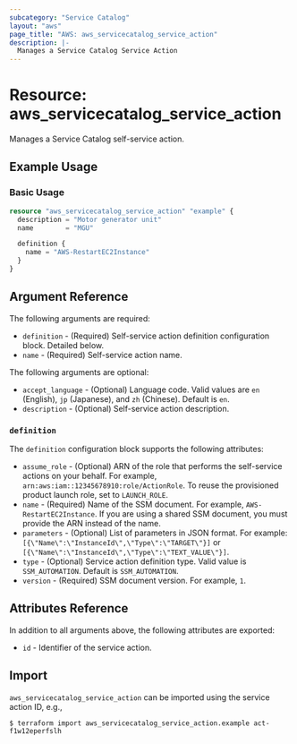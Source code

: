 ```yaml
---
subcategory: "Service Catalog"
layout: "aws"
page_title: "AWS: aws_servicecatalog_service_action"
description: |-
  Manages a Service Catalog Service Action
---
```


# Resource: aws_servicecatalog_service_action

Manages a Service Catalog self-service action.

## Example Usage

### Basic Usage

```terraform
resource "aws_servicecatalog_service_action" "example" {
  description = "Motor generator unit"
  name        = "MGU"

  definition {
    name = "AWS-RestartEC2Instance"
  }
}
```

## Argument Reference

The following arguments are required:

* `definition` - (Required) Self-service action definition configuration block. Detailed below.
* `name` - (Required) Self-service action name.

The following arguments are optional:

* `accept_language` - (Optional) Language code. Valid values are `en` (English), `jp` (Japanese), and `zh` (Chinese). Default is `en`.
* `description` - (Optional) Self-service action description.

### `definition`

The `definition` configuration block supports the following attributes:

* `assume_role` - (Optional) ARN of the role that performs the self-service actions on your behalf. For example, `arn:aws:iam::12345678910:role/ActionRole`. To reuse the provisioned product launch role, set to `LAUNCH_ROLE`.
* `name` - (Required) Name of the SSM document. For example, `AWS-RestartEC2Instance`. If you are using a shared SSM document, you must provide the ARN instead of the name.
* `parameters` - (Optional) List of parameters in JSON format. For example: `[{\"Name\":\"InstanceId\",\"Type\":\"TARGET\"}]` or `[{\"Name\":\"InstanceId\",\"Type\":\"TEXT_VALUE\"}]`.
* `type` - (Optional) Service action definition type. Valid value is `SSM_AUTOMATION`. Default is `SSM_AUTOMATION`.
* `version` - (Required) SSM document version. For example, `1`.

## Attributes Reference

In addition to all arguments above, the following attributes are exported:

* `id` - Identifier of the service action.

## Import

`aws_servicecatalog_service_action` can be imported using the service action ID, e.g.,

```
$ terraform import aws_servicecatalog_service_action.example act-f1w12eperfslh
```
